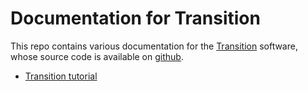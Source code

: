 # Documentation for Transition

This repo contains various documentation for the [Transition](http://transition.city) software, whose source code is available on [github](https://github.com/chairemobilite/transition).

* [Transition tutorial](./tutorial/)
